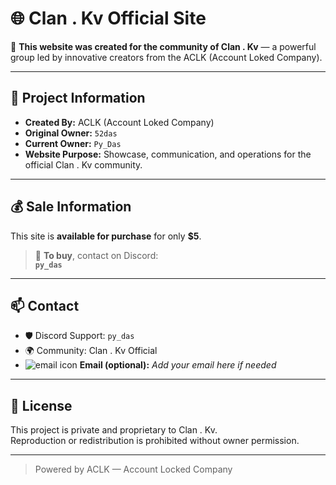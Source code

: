 # 🌐 Clan . Kv Official Site

📁 **This website was created for the community of Clan . Kv** — a powerful group led by innovative creators from the ACLK (Account Loked Company).

---

## 🔧 Project Information

- **Created By:** ACLK (Account Loked Company)  
- **Original Owner:** `52das`  
- **Current Owner:** `Py_Das`  
- **Website Purpose:** Showcase, communication, and operations for the official Clan . Kv community.

---

## 💰 Sale Information

This site is **available for purchase** for only **$5**.

> 💬 **To buy**, contact on Discord:  
> **`py_das`**

---

## 📫 Contact

- 🛡️ Discord Support: `py_das`  
- 🌍 Community: Clan . Kv Official  
- ![email icon](https://user-images.githubusercontent.com/74038190/216122065-2f028bae-25d6-4a3c-bc9f-175394ed5011.png) **Email (optional):** _Add your email here if needed_

---

## 📜 License

This project is private and proprietary to Clan . Kv.  
Reproduction or redistribution is prohibited without owner permission.

---

> Powered by ACLK — Account Locked Company
